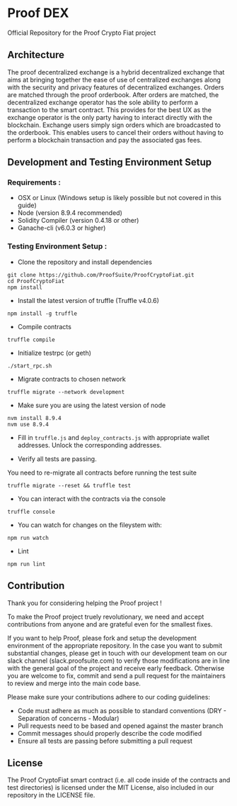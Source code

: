 
# Proof DEX
Official Repository for the Proof Crypto Fiat project


<!-- [![Build Status](https://travis-ci.org/ProofSuite/ProofCryptoFiat.svg?branch=develop)](https://travis-ci.org/ProofSuite/ProofCryptoFiat) -->
<!-- [![Code Coverage](https://codecov.io/gh/ProofSuite/ProofCryptoFiat/branch/develop/graph/badge.svg)](https://codecov.io/gh/ProofSuite/ProofCryptoFiat) -->

## Architecture

The proof decentralized exchange is a hybrid decentralized exchange that aims at bringing together the ease of use of centralized exchanges along with the
security and privacy features of decentralized exchanges. Orders are matched through the proof orderbook. After orders are matched, the decentralized exchange
operator has the sole ability to perform a transaction to the smart contract. This provides for the best UX as the exchange operator is the only party having to
interact directly with the blockchain. Exchange users simply sign orders which are broadcasted to the orderbook. This enables users to cancel their orders without
having to perform a blockchain transaction and pay the associated gas fees.

## Development and Testing Environment Setup

### Requirements :
- OSX or Linux (Windows setup is likely possible but not covered in this guide)
- Node (version 8.9.4 recommended)
- Solidity Compiler (version 0.4.18 or other)
- Ganache-cli (v6.0.3 or higher)


### Testing Environment Setup :

- Clone the repository and install dependencies

```
git clone https://github.com/ProofSuite/ProofCryptoFiat.git
cd ProofCryptoFiat
npm install
```

- Install the latest version of truffle (Truffle v4.0.6)


```
npm install -g truffle
```

- Compile contracts
```
truffle compile
```

- Initialize testrpc (or geth)

```
./start_rpc.sh
```

- Migrate contracts to chosen network

```
truffle migrate --network development
```

- Make sure you are using the latest version of node

```
nvm install 8.9.4
nvm use 8.9.4
```


- Fill in `truffle.js` and `deploy_contracts.js` with appropriate wallet addresses. Unlock the corresponding addresses.

- Verify all tests are passing.

You need to re-migrate all contracts before running the test suite

```
truffle migrate --reset && truffle test
```

- You can interact with the contracts via the console

```
truffle console
```


- You can watch for changes on the fileystem with:

```
npm run watch
```

- Lint

```
npm run lint
```

## Contribution

Thank you for considering helping the Proof project !

To make the Proof project truely revolutionary, we need and accept contributions from anyone and are grateful even for the smallest fixes.

If you want to help Proof, please fork and setup the development environment of the appropriate repository.
In the case you want to submit substantial changes, please get in touch with our development team on our slack channel (slack.proofsuite.com) to
verify those modifications are in line with the general goal of the project and receive early feedback. Otherwise you are welcome to fix, commit and
send a pull request for the maintainers to review and merge into the main code base.

Please make sure your contributions adhere to our coding guidelines:

- Code must adhere as much as possible to standard conventions (DRY - Separation of concerns - Modular)
- Pull requests need to be based and opened against the master branch
- Commit messages should properly describe the code modified
- Ensure all tests are passing before submitting a pull request

## License

The Proof CryptoFiat smart contract (i.e. all code inside of the contracts and test directories) is licensed under the MIT License, also included in our repository in the
LICENSE file.




